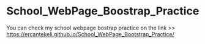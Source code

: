 # School_WebPage_Boostrap_Practice
You can check my school webpage bostrap practice on the link >> https://ercantekeli.github.io/School_WebPage_Bootstrap_Practice/
